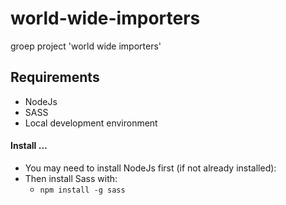 # world-wide-importers
groep project 'world wide importers'

## Requirements
* NodeJs
* SASS
* Local development environment

#### Install ...
* You may need to install NodeJs first (if not already installed):
* Then install Sass with:
  * `npm install -g sass`

